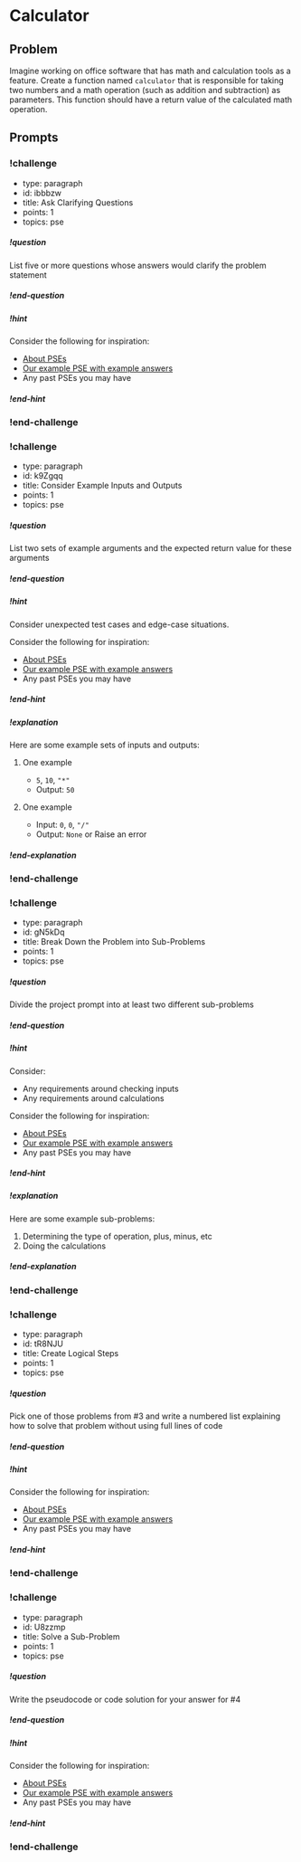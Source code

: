 # Calculator

## Problem

Imagine working on office software that has math and calculation tools as a feature. Create a function named `calculator` that is responsible for taking two numbers and a math operation (such as addition and subtraction) as parameters. This function should have a return value of the calculated math operation.

## Prompts

<!-- Question 1 -->
<!-- prettier-ignore-start -->
### !challenge
* type: paragraph
* id: ibbbzw
* title: Ask Clarifying Questions
* points: 1
* topics: pse
##### !question

List five or more questions whose answers would clarify the problem statement

##### !end-question
##### !hint

Consider the following for inspiration:

- [About PSEs](../about-pses/about-pses.md)
- [Our example PSE with example answers](../about-pses/example-pse.md)
- Any past PSEs you may have

##### !end-hint
### !end-challenge
<!-- prettier-ignore-end -->

<!-- Question 2 -->
<!-- prettier-ignore-start -->
### !challenge
* type: paragraph
* id: k9Zgqq
* title: Consider Example Inputs and Outputs
* points: 1
* topics: pse
##### !question

List two sets of example arguments and the expected return value for these arguments

##### !end-question
##### !hint

Consider unexpected test cases and edge-case situations.

Consider the following for inspiration:

- [About PSEs](../about-pses/about-pses.md)
- [Our example PSE with example answers](../about-pses/example-pse.md)
- Any past PSEs you may have

##### !end-hint
##### !explanation 

Here are some example sets of inputs and outputs:

1. One example
    - `5`, `10`, `"*"`
    - Output: `50`

1. One example
    - Input: `0`, `0`, `"/"`
    - Output: `None` or Raise an error

##### !end-explanation

### !end-challenge
<!-- prettier-ignore-end -->

<!-- Question 3 -->
<!-- prettier-ignore-start -->
### !challenge
* type: paragraph
* id: gN5kDq
* title: Break Down the Problem into Sub-Problems
* points: 1
* topics: pse
##### !question

Divide the project prompt into at least two different sub-problems

##### !end-question
##### !hint

Consider:

- Any requirements around checking inputs
- Any requirements around calculations

Consider the following for inspiration:

- [About PSEs](../about-pses/about-pses.md)
- [Our example PSE with example answers](../about-pses/example-pse.md)
- Any past PSEs you may have

##### !end-hint
##### !explanation

Here are some example sub-problems:

1.  Determining the type of operation, plus, minus, etc
1.  Doing the calculations

##### !end-explanation
### !end-challenge
<!-- prettier-ignore-end -->

<!-- Question 4 -->
<!-- prettier-ignore-start -->
### !challenge
* type: paragraph
* id: tR8NJU
* title: Create Logical Steps
* points: 1
* topics: pse
##### !question

Pick one of those problems from #3 and write a numbered list explaining how to solve that problem without using full lines of code

##### !end-question
##### !hint

Consider the following for inspiration:

- [About PSEs](../about-pses/about-pses.md)
- [Our example PSE with example answers](../about-pses/example-pse.md)
- Any past PSEs you may have

##### !end-hint
### !end-challenge
<!-- prettier-ignore-end -->

<!-- Question 5 -->
<!-- prettier-ignore-start -->
### !challenge
* type: paragraph
* id: U8zzmp
* title: Solve a Sub-Problem
* points: 1
* topics: pse
##### !question

Write the pseudocode or code solution for your answer for #4

##### !end-question
##### !hint

Consider the following for inspiration:

- [About PSEs](../about-pses/about-pses.md)
- [Our example PSE with example answers](../about-pses/example-pse.md)
- Any past PSEs you may have

##### !end-hint
### !end-challenge
<!-- prettier-ignore-end -->
